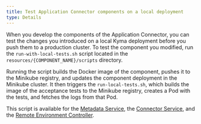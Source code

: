 ```yaml
---
title: Test Application Connector components on a local deployment
type: Details
---
```


When you develop the components of the Application Connector, you can test the changes you introduced on a local Kyma deployment before you push them to a production cluster.
To test the component you modified, run the `run-with-local-tests.sh` script located in the `resources/{COMPONENT_NAME}/scripts` directory.

Running the script builds the Docker image of the component, pushes it to the Minikube registry, and updates the component deployment in the Minikube cluster. It then triggers the `run-local-tests.sh`, which builds the image of the acceptance tests to the Minikube registry, creates a Pod with the tests, and fetches the logs from that Pod.

This script is available for the [Metadata Service](https://github.com/kyma-project/kyma/tree/master/components/metadata-service), the [Connector Service](https://github.com/kyma-project/kyma/tree/master/components/connector-service), and the [Remote Environment Controller](https://github.com/kyma-project/kyma/tree/master/components/remote-environment-controller).
